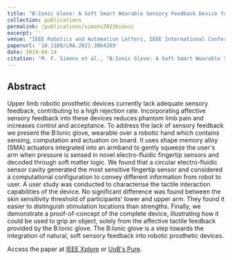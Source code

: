 ```yaml
---
title: "B:Ionic Glove: A Soft Smart Wearable Sensory Feedback Device for Upper Limb Robotic Prostheses"
collection: publications
permalink: /publications/simons2021bionic
excerpt: ''
venue: "IEEE Robotics and Automation Letters, IEEE International Conference Robotics and Automation (ICRA 2021)"
paperurl: '10.1109/LRA.2021.3064269'
date: 2019-04-14
citation: 'M. F. Simons et al., "B:Ionic Glove: A Soft Smart Wearable Sensory Feedback Device for Upper Limb Robotic Prostheses," in IEEE Robotics and Automation Letters, doi: 10.1109/LRA.2021.3064269.'
---
```


## Abstract
Upper limb robotic prosthetic devices currently lack adequate sensory feedback, contributing to a high rejection rate. Incorporating affective sensory feedback into these devices reduces phantom limb pain and increases control and acceptance. To address the lack of sensory feedback we present the B:Ionic glove, wearable over a robotic hand which contains sensing, computation and actuation on board. It uses shape memory alloy (SMA) actuators integrated into an armband to gently squeeze the user's arm when pressure is sensed in novel electro-fluidic fingertip sensors and decoded through soft matter logic. We found that a circular electro-fluidic sensor cavity generated the most sensitive fingertip sensor and considered a computational configuration to convey different information from robot to user. A user study was conducted to characterise the tactile interaction capabilities of the device. No significant difference was found between the skin sensitivity threshold of participants' lower and upper arm. They found it easier to distinguish stimulation locations than strengths. Finally, we demonstrate a proof-of-concept of the complete device, illustrating how it could be used to grip an object, solely from the affective tactile feedback provided by the B:Ionic glove. The B:Ionic glove is a step towards the integration of natural, soft sensory feedback into robotic prosthetic devices.

Access the paper at [IEEE Xplore](https://ieeexplore.ieee.org/document/9372790) or [UoB's Pure](https://research-information.bris.ac.uk/en/publications/bionic-glove-a-soft-smart-wearable-sensory-feedback-device-for-up).
